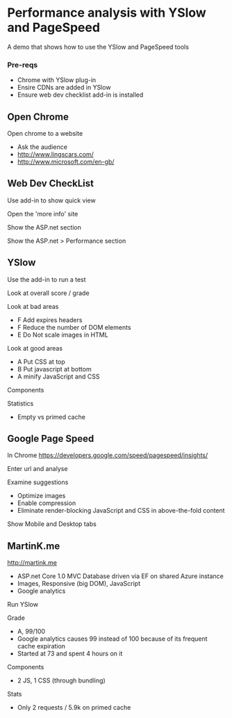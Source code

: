 
# Performance analysis with YSlow and PageSpeed
A demo that shows how to use the YSlow and PageSpeed tools

### Pre-reqs
* Chrome with YSlow plug-in
* Ensire CDNs are added in YSlow
* Ensure web dev checklist add-in is installed

## Open Chrome
Open chrome to a website
* Ask the audience
* http://www.lingscars.com/
* http://www.microsoft.com/en-gb/
	
## Web Dev CheckList
Use add-in to show quick view

Open the 'more info' site

Show the ASP.net section

Show the ASP.net > Performance section

## YSlow
Use the add-in to run a test

Look at overall score / grade

Look at bad areas
* F Add expires headers
* F Reduce the number of DOM elements
* E Do Not scale images in HTML

Look at good areas
* A Put CSS at top
* B Put javascript at bottom
* A minify JavaScript and CSS

Components

Statistics
* Empty vs primed cache

## Google Page Speed
In Chrome https://developers.google.com/speed/pagespeed/insights/

Enter url and analyse

Examine suggestions
* Optimize images
* Enable compression
* Eliminate render-blocking JavaScript and CSS in above-the-fold content

Show Mobile and Desktop tabs

## MartinK.me
http://martink.me
* ASP.net Core 1.0 MVC Database driven via EF on shared Azure instance
* Images, Responsive (big DOM), JavaScript
* Google analytics

Run YSlow

Grade
* A, 99/100
* Google analytics causes 99 instead of 100 because of its frequent cache expiration
* Started at 73 and spent 4 hours on it

Components
* 2 JS, 1 CSS (through bundling)

Stats
* Only 2 requests / 5.9k on primed cache
